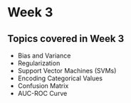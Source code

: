 # Week 3

## Topics covered in Week 3

- Bias and Variance
- Regularization
- Support Vector Machines (SVMs)
- Encoding Categorical Values
- Confusion Matrix
- AUC-ROC Curve

